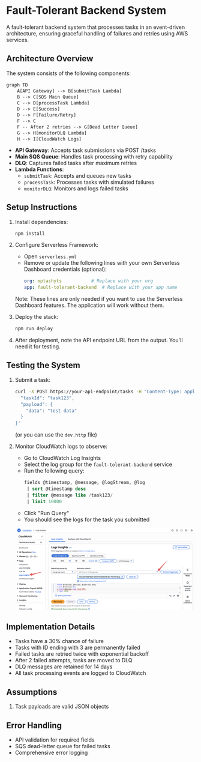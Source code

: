 # Fault-Tolerant Backend System

A fault-tolerant backend system that processes tasks in an event-driven architecture, ensuring graceful handling of failures and retries using AWS services.

## Architecture Overview

The system consists of the following components:

```mermaid
graph TD
    A[API Gateway] --> B[submitTask Lambda]
    B --> C[SQS Main Queue]
    C --> D[processTask Lambda]
    D --> E[Success]
    D --> F[Failure/Retry]
    F --> C
    F -- After 2 retries --> G[Dead Letter Queue]
    G --> H[monitorDLQ Lambda]
    H --> I[CloudWatch Logs]
```

- **API Gateway**: Accepts task submissions via POST /tasks
- **Main SQS Queue**: Handles task processing with retry capability
- **DLQ**: Captures failed tasks after maximum retries
- **Lambda Functions**:
  - `submitTask`: Accepts and queues new tasks
  - `processTask`: Processes tasks with simulated failures
  - `monitorDLQ`: Monitors and logs failed tasks

## Setup Instructions

1. Install dependencies:
   ```bash
   npm install
   ```

2. Configure Serverless Framework:
   - Open `serverless.yml`
   - Remove or update the following lines with your own Serverless Dashboard credentials (optional):
     ```yaml
     org: mptashyts           # Replace with your org
     app: fault-tolerant-backend  # Replace with your app name
     ```
   Note: These lines are only needed if you want to use the Serverless Dashboard features. The application will work without them.

3. Deploy the stack:
   ```bash
   npm run deploy
   ```

4. After deployment, note the API endpoint URL from the output. You'll need it for testing.

## Testing the System

1. Submit a task:
   ```bash
   curl -X POST https://your-api-endpoint/tasks -H "Content-Type: application/json" -d '{
     "taskId": "task123",
     "payload": {
       "data": "test data"
     }
   }'
   ```

   (or you can use the `dev.http` file)

2. Monitor CloudWatch logs to observe:
   - Go to CloudWatch Log Insights
   - Select the log group for the `fault-tolerant-backend` service
   - Run the following query:
     ```sql
     fields @timestamp, @message, @logStream, @log
      | sort @timestamp desc
      | filter @message like /task123/
      | limit 10000
     ```
   - Click "Run Query"
   - You should see the logs for the task you submitted

   ![Logs](./docs/logs.png)

## Implementation Details

- Tasks have a 30% chance of failure
- Tasks with ID ending with 3 are permanently failed
- Failed tasks are retried twice with exponential backoff
- After 2 failed attempts, tasks are moved to DLQ
- DLQ messages are retained for 14 days
- All task processing events are logged to CloudWatch

## Assumptions

1. Task payloads are valid JSON objects

## Error Handling

- API validation for required fields
- SQS dead-letter queue for failed tasks
- Comprehensive error logging